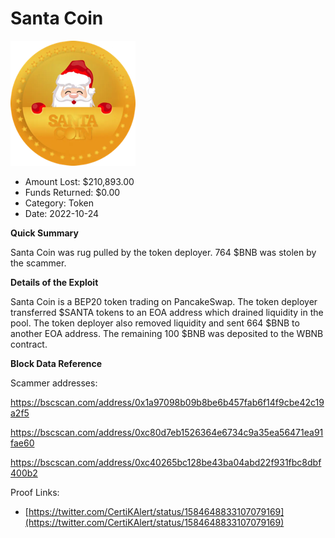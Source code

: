 # Santa Coin
![Santa Coin](/rektimages/Santa-Coin.png)
- Amount Lost: $210,893.00
- Funds Returned: $0.00
- Category: Token
- Date: 2022-10-24

**Quick Summary**

Santa Coin was rug pulled by the token deployer. 764 $BNB was stolen by the scammer.

  


 **Details of the Exploit**

Santa Coin is a BEP20 token trading on PancakeSwap. The token deployer transferred $SANTA tokens to an EOA address which drained liquidity in the pool. The token deployer also removed liquidity and sent 664 $BNB to another EOA address.  The remaining 100 $BNB was deposited to the WBNB contract. 

  


 **Block Data Reference**

Scammer addresses:

https://bscscan.com/address/0x1a97098b09b8be6b457fab6f14f9cbe42c19a2f5

https://bscscan.com/address/0xc80d7eb1526364e6734c9a35ea56471ea91fae60

https://bscscan.com/address/0xc40265bc128be43ba04abd22f931fbc8dbf400b2


Proof Links:
- [https://twitter.com/CertiKAlert/status/1584648833107079169](https://twitter.com/CertiKAlert/status/1584648833107079169)


